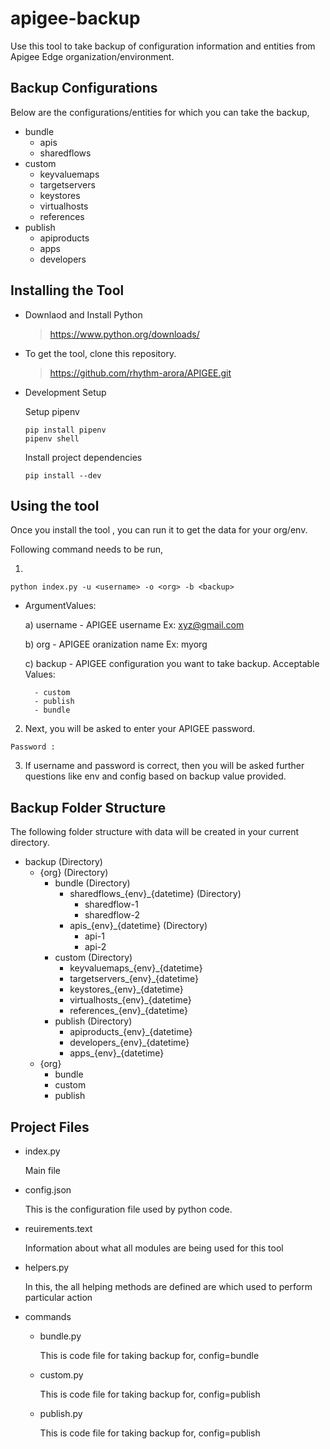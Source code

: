 # apigee-backup

Use this tool to take backup of configuration information and entities from Apigee Edge organization/environment.


## Backup Configurations

Below are the configurations/entities for which you can take the backup,

- bundle
    - apis
    - sharedflows
- custom
    - keyvaluemaps
    - targetservers
    - keystores
    - virtualhosts
    - references
- publish
    - apiproducts
    - apps
    - developers


## Installing the Tool

- Downlaod and Install Python
    > <https://www.python.org/downloads/>

- To get the tool, clone this repository.
    > https://github.com/rhythm-arora/APIGEE.git

- Development Setup

    Setup pipenv
    ```
    pip install pipenv
    pipenv shell
    ```

    Install project dependencies
    ```
    pip install --dev
    ```

## Using the tool

Once you install the tool , you can run it to get the data for your org/env.

Following command needs to be run,

1)
```
python index.py -u <username> -o <org> -b <backup>
```

- ArgumentValues:

    a) username - APIGEE username Ex: xyz@gmail.com

    b) org - APIGEE oranization name Ex: myorg

    c) backup - APIGEE configuration you want to take backup. 
    Acceptable Values: 

        - custom 
        - publish 
        - bundle

2) Next, you will be asked to enter your APIGEE password.
```
Password :
```
3) If username and password is correct, then you will be asked further questions like env and config based on backup value provided.


## Backup Folder Structure

The following folder structure with data will be created in your current directory.

- backup (Directory)
    - {org} (Directory)
        - bundle (Directory)
            - sharedflows_{env}_{datetime} (Directory)
                - sharedflow-1
                - sharedflow-2
            - apis_{env}_{datetime} (Directory)
                - api-1
                - api-2
        - custom (Directory)
            - keyvaluemaps_{env}_{datetime}
            - targetservers_{env}_{datetime}
            - keystores_{env}_{datetime}
            - virtualhosts_{env}_{datetime}
            - references_{env}_{datetime}
        - publish (Directory)
            - apiproducts_{env}_{datetime}
            - developers_{env}_{datetime}
            - apps_{env}_{datetime}
    - {org}
        - bundle
        - custom
        - publish
    

## Project Files

- index.py

    Main file

- config.json

    This is the configuration file used by python code.

- reuirements.text

    Information about what all modules are being used for this tool

- helpers.py

    In this, the all helping methods are defined are which used to perform particular action

- commands
    - bundle.py

        This is code file for taking backup for, config=bundle
    - custom.py

        This is code file for taking backup for, config=publish
    - publish.py
    
        This is code file for taking backup for, config=publish